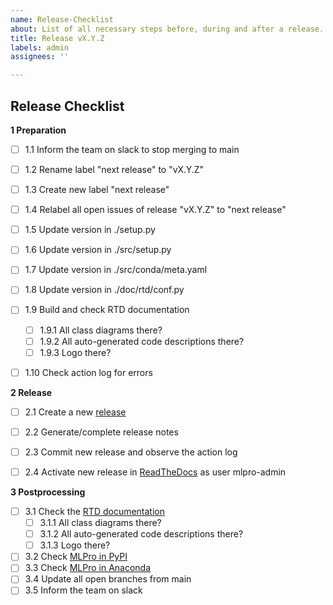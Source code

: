 ```yaml
---
name: Release-Checklist
about: List of all necessary steps before, during and after a release.
title: Release vX.Y.Z
labels: admin
assignees: ''

---
```


Release Checklist
-------------------

**1 Preparation**
- [ ] 1.1 Inform the team on slack to stop merging to main
- [ ] 1.2 Rename label "next release" to "vX.Y.Z"
- [ ] 1.3 Create new label "next release"
- [ ] 1.4 Relabel all open issues of release "vX.Y.Z" to "next release"
- [ ] 1.5 Update version in ./setup.py
- [ ] 1.6 Update version in ./src/setup.py
- [ ] 1.7 Update version in ./src/conda/meta.yaml
- [ ] 1.8 Update version in ./doc/rtd/conf.py
- [ ] 1.9 Build and check RTD documentation
  - [ ] 1.9.1 All class diagrams there?
  - [ ] 1.9.2 All auto-generated code descriptions there?
  - [ ] 1.9.3 Logo there?
- [ ] 1.10 Check action log for errors


**2 Release**
- [ ] 2.1 Create a new [release](https://github.com/fhswf/MLPro/releases)
- [ ] 2.2 Generate/complete release notes
- [ ] 2.3 Commit new release and observe the action log
- [ ] 2.4 Activate new release in [ReadTheDocs](https://readthedocs.org) as user mlpro-admin


**3 Postprocessing**
- [ ] 3.1 Check the [RTD documentation](https://mlpro.readthedocs.io)
  - [ ] 3.1.1 All class diagrams there?
  - [ ] 3.1.2 All auto-generated code descriptions there?
  - [ ] 3.1.3 Logo there?
- [ ] 3.2 Check [MLPro in PyPI](https://pypi.org/project/mlpro/)
- [ ] 3.3 Check [MLPro in Anaconda](https://anaconda.org/mlpro/mlpro/)
- [ ] 3.4 Update all open branches from main
- [ ] 3.5 Inform the team on slack
